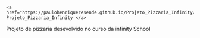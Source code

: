  
    <a href="https://paulohenriqueresende.github.io/Projeto_Pizzaria_Infinity/"># Projeto_Pizzaria_Infinity </a>
 Projeto de pizzaria desevolvido no curso da infinity School
